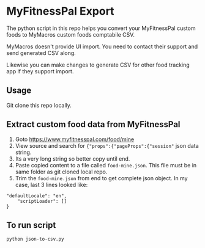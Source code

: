# MyFitnessPal Export

The python script in this repo helps you convert your MyFitnessPal custom foods to MyMacros custom foods comptabile CSV. 

MyMacros doesn't provide UI import. You need to contact their support and send generated CSV along.

Likewise you can make changes to generate CSV for other food tracking app if they support import.

## Usage

Git clone this repo locally.

## Extract custom food data from MyFitnessPal

1. Goto https://www.myfitnesspal.com/food/mine
2. View source and search for `{"props":{"pageProps":{"session"` json data string.
3. Its a very long string so better copy until end.
4. Paste copied content to a file called `food-mine.json`. This file must be in same folder as git cloned local repo.
5. Trim the `food-mine.json` from end to get complete json object. In my case, last 3 lines looked like: 

```
"defaultLocale": "en",
    "scriptLoader": []
}
```

## To run script

```
python json-to-csv.py
```
